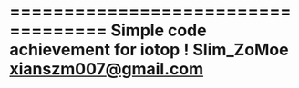 ===================================
Simple code achievement for iotop ! Slim_ZoMoe <xianszm007@gmail.com>
===================================

